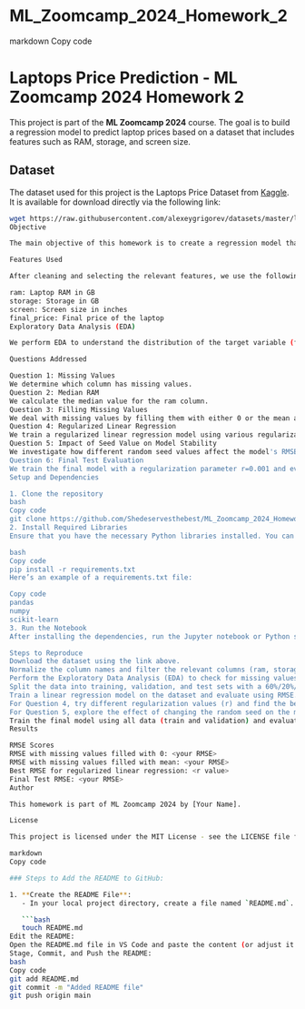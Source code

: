 # ML_Zoomcamp_2024_Homework_2
markdown
Copy code
# Laptops Price Prediction - ML Zoomcamp 2024 Homework 2

This project is part of the **ML Zoomcamp 2024** course. The goal is to build a regression model to predict laptop prices based on a dataset that includes features such as RAM, storage, and screen size.

## Dataset

The dataset used for this project is the Laptops Price Dataset from [Kaggle](https://www.kaggle.com/datasets/juanmerinobermejo/laptops-price-dataset). It is available for download directly via the following link:

```bash
wget https://raw.githubusercontent.com/alexeygrigorev/datasets/master/laptops.csv
Objective

The main objective of this homework is to create a regression model that predicts the laptop prices using selected features. We use the 'Final Price' column as the target variable.

Features Used

After cleaning and selecting the relevant features, we use the following columns:

ram: Laptop RAM in GB
storage: Storage in GB
screen: Screen size in inches
final_price: Final price of the laptop
Exploratory Data Analysis (EDA)

We perform EDA to understand the distribution of the target variable (final_price). Specifically, we examine whether it has a long tail or not.

Questions Addressed

Question 1: Missing Values
We determine which column has missing values.
Question 2: Median RAM
We calculate the median value for the ram column.
Question 3: Filling Missing Values
We deal with missing values by filling them with either 0 or the mean and train a regression model to evaluate which approach gives a better RMSE score.
Question 4: Regularized Linear Regression
We train a regularized linear regression model using various regularization parameters r and identify the value that provides the best RMSE.
Question 5: Impact of Seed Value on Model Stability
We investigate how different random seed values affect the model's RMSE by calculating the standard deviation of RMSE across multiple seeds.
Question 6: Final Test Evaluation
We train the final model with a regularization parameter r=0.001 and evaluate its performance on the test dataset.
Setup and Dependencies

1. Clone the repository
bash
Copy code
git clone https://github.com/Shedeservesthebest/ML_Zoomcamp_2024_Homework_2.git
2. Install Required Libraries
Ensure that you have the necessary Python libraries installed. You can use the following requirements.txt to install them.

bash
Copy code
pip install -r requirements.txt
Here’s an example of a requirements.txt file:

Copy code
pandas
numpy
scikit-learn
3. Run the Notebook
After installing the dependencies, run the Jupyter notebook or Python script to perform the analysis.

Steps to Reproduce
Download the dataset using the link above.
Normalize the column names and filter the relevant columns (ram, storage, screen, final_price).
Perform the Exploratory Data Analysis (EDA) to check for missing values and variable distributions.
Split the data into training, validation, and test sets with a 60%/20%/20% ratio.
Train a linear regression model on the dataset and evaluate using RMSE.
For Question 4, try different regularization values (r) and find the best.
For Question 5, explore the effect of changing the random seed on the model's stability by calculating the standard deviation of the RMSE values.
Train the final model using all data (train and validation) and evaluate it on the test set.
Results

RMSE Scores
RMSE with missing values filled with 0: <your RMSE>
RMSE with missing values filled with mean: <your RMSE>
Best RMSE for regularized linear regression: <r value>
Final Test RMSE: <your RMSE>
Author

This homework is part of ML Zoomcamp 2024 by [Your Name].

License

This project is licensed under the MIT License - see the LICENSE file for details.

markdown
Copy code

### Steps to Add the README to GitHub:

1. **Create the README File**:
   - In your local project directory, create a file named `README.md`.

   ```bash
   touch README.md
Edit the README:
Open the README.md file in VS Code and paste the content (or adjust it based on your specific project).
Stage, Commit, and Push the README:
bash
Copy code
git add README.md
git commit -m "Added README file"
git push origin main
